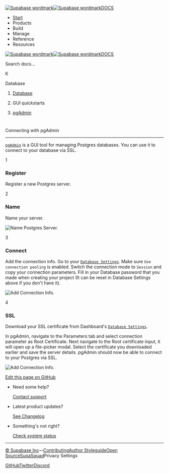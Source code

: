 [![Supabase wordmark](https://supabase.com/docs/_next/image?url=%2Fdocs%2Fsupabase-dark.svg&w=256&q=75&dpl=dpl_5BYG5BkQhU19GEfZfhcgAbeGcRQo)![Supabase wordmark](https://supabase.com/docs/_next/image?url=%2Fdocs%2Fsupabase-light.svg&w=256&q=75&dpl=dpl_5BYG5BkQhU19GEfZfhcgAbeGcRQo)DOCS](https://supabase.com/docs)

-   [Start](https://supabase.com/docs/guides/getting-started)
-   Products
-   Build
-   Manage
-   Reference
-   Resources

[![Supabase wordmark](https://supabase.com/docs/_next/image?url=%2Fdocs%2Fsupabase-dark.svg&w=256&q=75&dpl=dpl_5BYG5BkQhU19GEfZfhcgAbeGcRQo)![Supabase wordmark](https://supabase.com/docs/_next/image?url=%2Fdocs%2Fsupabase-light.svg&w=256&q=75&dpl=dpl_5BYG5BkQhU19GEfZfhcgAbeGcRQo)DOCS](https://supabase.com/docs)

Search docs...

K

Database

1.  [Database](https://supabase.com/docs/guides/database/overview)

3.  GUI quickstarts

5.  [pgAdmin](https://supabase.com/docs/guides/database/pgadmin)

# 

Connecting with pgAdmin

* * *

[`pgAdmin`](https://www.pgadmin.org/) is a GUI tool for managing Postgres databases. You can use it to connect to your database via SSL.

1

### Register

Register a new Postgres server.

2

### Name

Name your server.

![Name Postgres Server.](https://supabase.com/docs/img/guides/database/connecting-to-postgres/pgadmin/name-pg-server.png)

3

### Connect

Add the connection info. Go to your [`Database Settings`](https://supabase.com/dashboard/project/_/settings/database). Make sure `Use connection pooling` is enabled. Switch the connection mode to `Session` and copy your connection parameters. Fill in your Database password that you made when creating your project (It can be reset in Database Settings above if you don't have it).

![Add Connection Info.](https://supabase.com/docs/img/guides/database/connecting-to-postgres/pgadmin/add-pg-server-conn-info.png)

4

### SSL

Download your SSL certificate from Dashboard's [`Database Settings`](https://supabase.com/dashboard/project/_/settings/database).

In pgAdmin, navigate to the Parameters tab and select connection parameter as Root Certificate. Next navigate to the Root certificate input, it will open up a file-picker modal. Select the certificate you downloaded earlier and save the server details. pgAdmin should now be able to connect to your Postgres via SSL.

![Add Connection Info.](https://supabase.com/docs/img/guides/database/connecting-to-postgres/pgadmin/database-settings-host.png)

[Edit this page on GitHub](https://github.com/supabase/supabase/blob/master/apps/docs/content/guides/database/pgadmin.mdx)

-   Need some help?
    
    [Contact support](https://supabase.com/support)
-   Latest product updates?
    
    [See Changelog](https://supabase.com/changelog)
-   Something's not right?
    
    [Check system status](https://status.supabase.com/)

* * *

[© Supabase Inc](https://supabase.com/)—[Contributing](https://github.com/supabase/supabase/blob/master/apps/docs/DEVELOPERS.md)[Author Styleguide](https://github.com/supabase/supabase/blob/master/apps/docs/CONTRIBUTING.md)[Open Source](https://supabase.com/open-source)[SupaSquad](https://supabase.com/supasquad)Privacy Settings

[GitHub](https://github.com/supabase/supabase)[Twitter](https://twitter.com/supabase)[Discord](https://discord.supabase.com/)